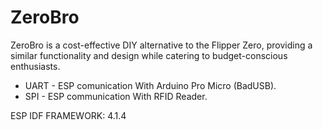 # ZeroBro
ZeroBro is a cost-effective DIY alternative to the Flipper Zero, providing a similar functionality and design while catering to budget-conscious enthusiasts.

* UART - ESP comunication With Arduino Pro Micro (BadUSB).
* SPI - ESP communication With RFID Reader.

ESP IDF FRAMEWORK: 4.1.4
